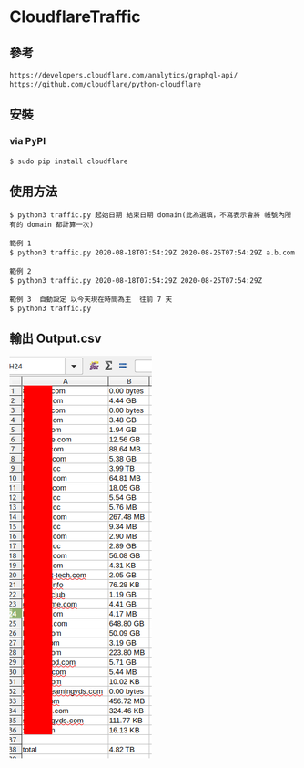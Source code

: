 # CloudflareTraffic

## 參考
```
https://developers.cloudflare.com/analytics/graphql-api/
https://github.com/cloudflare/python-cloudflare
```

## 安裝

### via PyPI
```
$ sudo pip install cloudflare
```

## 使用方法
```
$ python3 traffic.py 起始日期 結束日期 domain(此為選填，不寫表示會將 帳號內所有的 domain 都計算一次)

範例 1
$ python3 traffic.py 2020-08-18T07:54:29Z 2020-08-25T07:54:29Z a.b.com

範例 2
$ python3 traffic.py 2020-08-18T07:54:29Z 2020-08-25T07:54:29Z

範例 3  自動設定 以今天現在時間為主  往前 7 天
$ python3 traffic.py
``` 

## 輸出 Output.csv
![image](https://github.com/jackey525/CloudflareTraffic/blob/master/screenshot.png)
